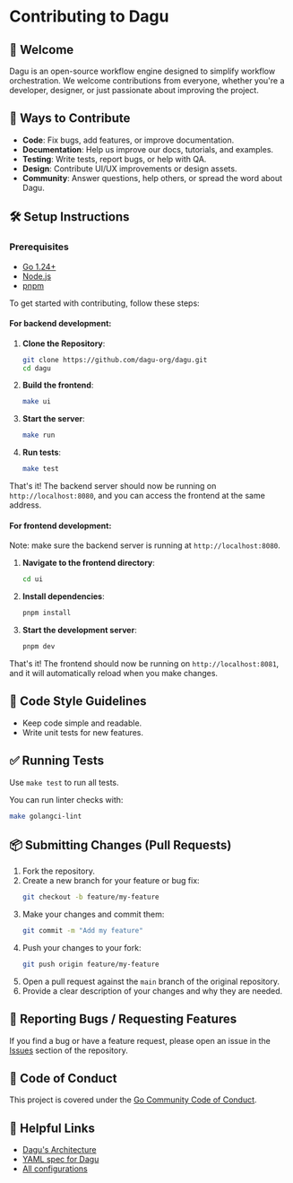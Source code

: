 # Contributing to Dagu

## 🙌 Welcome

Dagu is an open-source workflow engine designed to simplify workflow orchestration. We welcome contributions from everyone, whether you're a developer, designer, or just passionate about improving the project.

## 🧩 Ways to Contribute

- **Code**: Fix bugs, add features, or improve documentation.
- **Documentation**: Help us improve our docs, tutorials, and examples.
- **Testing**: Write tests, report bugs, or help with QA.
- **Design**: Contribute UI/UX improvements or design assets.
- **Community**: Answer questions, help others, or spread the word about Dagu.

## 🛠️ Setup Instructions

### Prerequisites
- [Go 1.24+](https://go.dev/doc/install)
- [Node.js](https://nodejs.org/en/download/)
- [pnpm](https://pnpm.io/installation)

To get started with contributing, follow these steps:

#### For backend development:

1. **Clone the Repository**:
   ```bash
   git clone https://github.com/dagu-org/dagu.git
   cd dagu
   ```

2. **Build the frontend**:
   ```bash
   make ui
   ```

3. **Start the server**:
   ```bash
   make run
   ```

4. **Run tests**:
   ```bash
   make test
   ```

That's it! The backend server should now be running on `http://localhost:8080`, and you can access the frontend at the same address.

#### For frontend development:

Note: make sure the backend server is running at `http://localhost:8080`.

1. **Navigate to the frontend directory**:
   ```bash
   cd ui
   ```
2. **Install dependencies**:
   ```bash
   pnpm install
   ```
3. **Start the development server**:
   ```bash
   pnpm dev
   ```

That's it! The frontend should now be running on `http://localhost:8081`, and it will automatically reload when you make changes.

## 🎯 Code Style Guidelines

- Keep code simple and readable.
- Write unit tests for new features.

## ✅ Running Tests

Use `make test` to run all tests.

You can run linter checks with:
```bash
make golangci-lint
```

## 📦 Submitting Changes (Pull Requests)

1. Fork the repository.
2. Create a new branch for your feature or bug fix:
   ```bash
   git checkout -b feature/my-feature
   ```
3. Make your changes and commit them:
   ```bash
   git commit -m "Add my feature"
   ```
4. Push your changes to your fork:
   ```bash
   git push origin feature/my-feature
   ```
5. Open a pull request against the `main` branch of the original repository.
6. Provide a clear description of your changes and why they are needed.

## 🐞 Reporting Bugs / Requesting Features

If you find a bug or have a feature request, please open an issue in the [Issues](https://github.com/dagu-org/dagu/issues) section of the repository.

## 🤝 Code of Conduct

This project is covered under the [Go Community Code of Conduct](https://golang.org/conduct).

## 🔗 Helpful Links

- [Dagu's Architecture](https://docs.dagu.cloud/overview/architecture)
- [YAML spec for Dagu](https://docs.dagu.cloud/reference/yaml)
- [All configurations](https://docs.dagu.cloud/configurations/reference#configuration-file)
